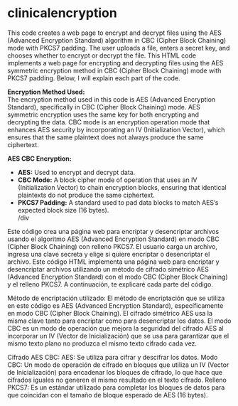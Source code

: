 # clinicalencryption

This code creates a web page to encrypt and decrypt files using the AES (Advanced Encryption Standard) algorithm in CBC (Cipher Block Chaining) mode with PKCS7 padding. The user uploads a file, enters a secret key, and chooses whether to encrypt or decrypt the file. This HTML code implements a web page for encrypting and decrypting files using the AES symmetric encryption method in CBC (Cipher Block Chaining) mode with PKCS7 padding. Below, I will explain each part of the code.

**Encryption Method Used:**  
The encryption method used in this code is AES (Advanced Encryption Standard), specifically in CBC (Cipher Block Chaining) mode. AES symmetric encryption uses the same key for both encrypting and decrypting the data. CBC mode is an encryption operation mode that enhances AES security by incorporating an IV (Initialization Vector), which ensures that the same plaintext does not always produce the same ciphertext.

**AES CBC Encryption:**  
- **AES:** Used to encrypt and decrypt data.  
- **CBC Mode:** A block cipher mode of operation that uses an IV (Initialization Vector) to chain encryption blocks, ensuring that identical plaintexts do not produce the same ciphertext.  
- **PKCS7 Padding:** A standard used to pad data blocks to match AES’s expected block size (16 bytes).  
/div

Este código crea una página web para encriptar y desencriptar archivos usando el algoritmo AES (Advanced Encryption Standard) en modo CBC (Cipher Block Chaining) con relleno PKCS7. El usuario carga un archivo, ingresa una clave secreta y elige si quiere encriptar o desencriptar el archivo.
Este código HTML implementa una página web para encriptar y desencriptar archivos utilizando un método de cifrado simétrico AES (Advanced Encryption Standard) con el modo CBC (Cipher Block Chaining) y el relleno PKCS7. A continuación, te explicaré cada parte del código.

Método de encriptación utilizado:
El método de encriptación que se utiliza en este código es AES (Advanced Encryption Standard), específicamente en modo CBC (Cipher Block Chaining). El cifrado simétrico AES usa la misma clave tanto para encriptar como para desencriptar los datos. El modo CBC es un modo de operación que mejora la seguridad del cifrado AES al incorporar un IV (Vector de Inicialización) que se usa para garantizar que el mismo texto plano no produzca el mismo texto cifrado cada vez.

Cifrado AES CBC:
AES: Se utiliza para cifrar y descifrar los datos.
Modo CBC: Un modo de operación de cifrado en bloques que utiliza un IV (Vector de Inicialización) para encadenar los bloques de cifrado, lo que hace que cifrados iguales no generen el mismo resultado en el texto cifrado.
Relleno PKCS7: Es un estándar utilizado para completar los bloques de datos para que coincidan con el tamaño de bloque esperado de AES (16 bytes).
